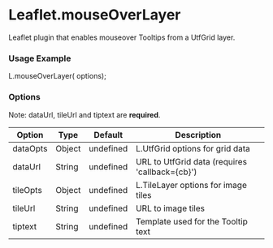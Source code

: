 # Leaflet.mouseOverLayer

Leaflet plugin that enables mouseover Tooltips from a UtfGrid layer.

### Usage Example

L.mouseOverLayer(<Object> options);

### Options
  
Note: dataUrl, tileUrl and tiptext are **required**.

| Option | Type | Default | Description |
| ------ | ------ | ------ | ------ |
| dataOpts | Object | undefined | L.UtfGrid options for grid data |
| dataUrl | String | undefined | URL to UtfGrid data (requires 'callback={cb}') |
| tileOpts | Object | undefined | L.TileLayer options for image tiles |
| tileUrl | String | undefined | URL to image tiles |
| tiptext | String | undefined | Template used for the Tooltip text |
